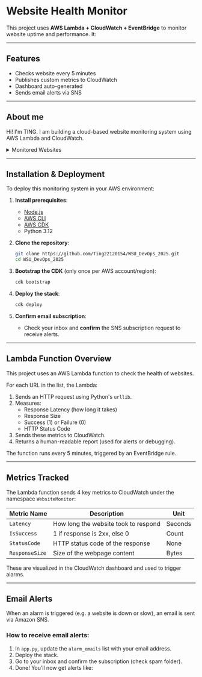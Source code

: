 # Website Health Monitor
This project uses **AWS Lambda + CloudWatch + EventBridge** to monitor website uptime and performance. It:

---

## Features
- Checks website every 5 minutes  
- Publishes custom metrics to CloudWatch  
- Dashboard auto-generated  
- Sends email alerts via SNS

---

## About me
Hi! I'm TING. I am building a cloud-based website monitoring system using AWS Lambda and CloudWatch.

<details>
<summary>Monitored Websites</summary>

| Rank | Website              |
|-----:|----------------------|
|     1| https://www.bbc.com/ |
|     2| https://cnn.com/     |
|     3| https://news.com.au/ |

</details>

---

## Installation & Deployment

To deploy this monitoring system in your AWS environment:

1. **Install prerequisites**:
   - [Node.js](https://nodejs.org/)
   - [AWS CLI](https://aws.amazon.com/cli/)
   - [AWS CDK](https://docs.aws.amazon.com/cdk/latest/guide/home.html)
   - Python 3.12

2. **Clone the repository**:
   ```bash
   git clone https://github.com/Ting22120154/WSU_DevOps_2025.git
   cd WSU_DevOps_2025
   ```

3. **Bootstrap the CDK** (only once per AWS account/region):
   ```bash
   cdk bootstrap
   ```

4. **Deploy the stack**:
   ```bash
   cdk deploy
   ```

5. **Confirm email subscription**:
   - Check your inbox and **confirm** the SNS subscription request to receive alerts.

---

##  Lambda Function Overview

This project uses an AWS Lambda function to check the health of websites.

For each URL in the list, the Lambda:

1. Sends an HTTP request using Python's `urllib`.
2. Measures:
   - Response Latency (how long it takes)
   - Response Size
   - Success (1) or Failure (0)
   - HTTP Status Code
3. Sends these metrics to CloudWatch.
4. Returns a human-readable report (used for alerts or debugging).

The function runs every 5 minutes, triggered by an EventBridge rule.

---

## Metrics Tracked

The Lambda function sends 4 key metrics to CloudWatch under the namespace `WebsiteMonitor`:

| Metric Name    | Description                           | Unit     |
|----------------|---------------------------------------|----------|
| `Latency`      | How long the website took to respond  | Seconds  |
| `IsSuccess`    | 1 if response is 2xx, else 0          | Count    |
| `StatusCode`   | HTTP status code of the response      | None     |
| `ResponseSize` | Size of the webpage content           | Bytes    |

These are visualized in the CloudWatch dashboard and used to trigger alarms.

---

##  Email Alerts

When an alarm is triggered (e.g. a website is down or slow), an email is sent via Amazon SNS.

### How to receive email alerts:

1. In `app.py`, update the `alarm_emails` list with your email address.
2. Deploy the stack.
3. Go to your inbox and confirm the subscription (check spam folder).
4. Done!  You’ll now get alerts like:


